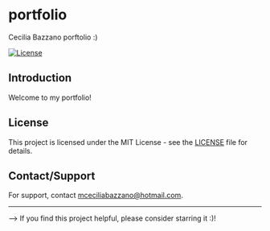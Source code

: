 # portfolio
Cecilia Bazzano porftolio :)

[![License](https://img.shields.io/badge/License-MIT-blue.svg)](LICENSE)

## Introduction

Welcome to my portfolio!

## License

This project is licensed under the MIT License - see the [LICENSE](LICENSE) file for details.

## Contact/Support

For support, contact mceciliabazzano@hotmail.com.

------

--> If you find this project helpful, please consider starring it :)!
